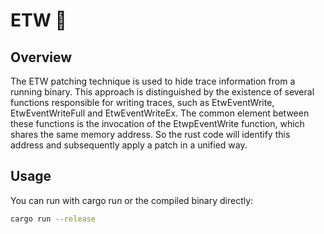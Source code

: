 # ETW 🦀

## Overview

The ETW patching technique is used to hide trace information from a running binary. This approach is distinguished by the existence of several functions responsible for writing traces, such as EtwEventWrite, EtwEventWriteFull and EtwEventWriteEx. The common element between these functions is the invocation of the EtwpEventWrite function, which shares the same memory address.  So the rust code will identify this address and subsequently apply a patch in a unified way.

## Usage 

You can run with cargo run or the compiled binary directly:
```sh
cargo run --release
```